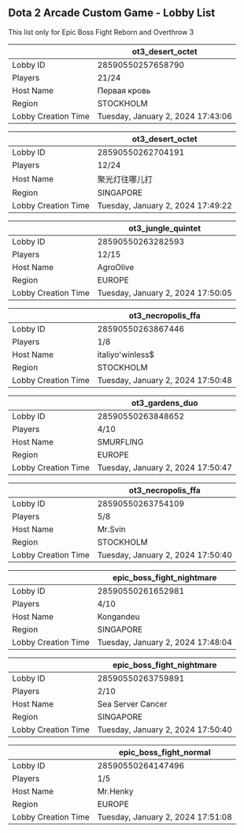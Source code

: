 ## Dota 2 Arcade Custom Game - Lobby List

This list only for Epic Boss Fight Reborn and Overthrow 3

|  | ot3_desert_octet |
| ------ | ------ |
| Lobby ID | 28590550257658790 |
| Players | 21/24 |
| Host Name | Первая кровь |
| Region | STOCKHOLM |
| Lobby Creation Time | Tuesday, January 2, 2024 17:43:06 |


|  | ot3_desert_octet |
| ------ | ------ |
| Lobby ID | 28590550262704191 |
| Players | 12/24 |
| Host Name | 聚光灯往哪儿打 |
| Region | SINGAPORE |
| Lobby Creation Time | Tuesday, January 2, 2024 17:49:22 |


|  | ot3_jungle_quintet |
| ------ | ------ |
| Lobby ID | 28590550263282593 |
| Players | 12/15 |
| Host Name | AgroOlive |
| Region | EUROPE |
| Lobby Creation Time | Tuesday, January 2, 2024 17:50:05 |


|  | ot3_necropolis_ffa |
| ------ | ------ |
| Lobby ID | 28590550263867446 |
| Players | 1/8 |
| Host Name | italiyo'winless$ |
| Region | STOCKHOLM |
| Lobby Creation Time | Tuesday, January 2, 2024 17:50:48 |


|  | ot3_gardens_duo |
| ------ | ------ |
| Lobby ID | 28590550263848652 |
| Players | 4/10 |
| Host Name | SMURFLING |
| Region | EUROPE |
| Lobby Creation Time | Tuesday, January 2, 2024 17:50:47 |


|  | ot3_necropolis_ffa |
| ------ | ------ |
| Lobby ID | 28590550263754109 |
| Players | 5/8 |
| Host Name | Mr.Svin |
| Region | STOCKHOLM |
| Lobby Creation Time | Tuesday, January 2, 2024 17:50:40 |


|  | epic_boss_fight_nightmare |
| ------ | ------ |
| Lobby ID | 28590550261652981 |
| Players | 4/10 |
| Host Name | Kongandeu |
| Region | SINGAPORE |
| Lobby Creation Time | Tuesday, January 2, 2024 17:48:04 |


|  | epic_boss_fight_nightmare |
| ------ | ------ |
| Lobby ID | 28590550263759891 |
| Players | 2/10 |
| Host Name | Sea Server Cancer |
| Region | SINGAPORE |
| Lobby Creation Time | Tuesday, January 2, 2024 17:50:40 |


|  | epic_boss_fight_normal |
| ------ | ------ |
| Lobby ID | 28590550264147496 |
| Players | 1/5 |
| Host Name | Mr.Henky |
| Region | EUROPE |
| Lobby Creation Time | Tuesday, January 2, 2024 17:51:08 |



